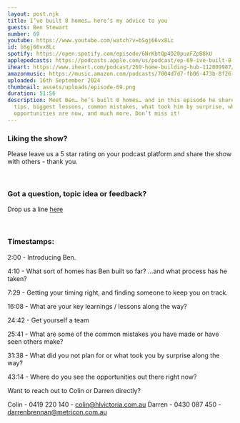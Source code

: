 ```yaml
---
layout: post.njk
title: I’ve built 8 homes… here’s my advice to you
guests: Ben Stewart
number: 69
youtube: https://www.youtube.com/watch?v=bSgj66vx8Lc
id: bSgj66vx8Lc
spotify: https://open.spotify.com/episode/6NrKbtQp4D20puaFZpB8kU
applepodcasts: https://podcasts.apple.com/us/podcast/ep-69-ive-built-8-homes-heres-my-advice-to-you/id1681936589?i=1000669630545
iheart: https://www.iheart.com/podcast/269-home-building-hub-112809987/episode/ep-69-ive-built-8-216541533/
amazonmusic: https://music.amazon.com/podcasts/7004d7d7-fb06-473b-8f26-8ce9992cac11/episodes/f7a6bbad-8803-47fe-83cd-d911f20f01e3/home-building-hub-ep-69-i%E2%80%99ve-built-8-homes%E2%80%A6-here%E2%80%99s-my-advice-to-you
uploaded: 16th September 2024
thumbnail: assets/uploads/episode-69.png
duration: 51:56
description: Meet Ben… he’s built 8 homes… and in this episode he shares his top
  tips, biggest lessons, common mistakes, what took him by surprise, where the
  opportunities are now, and much more. Don’t miss it!
---
```

### Liking the show?

Please leave us a 5 star rating on your podcast platform and share the show with others - thank you.

<br>

### Got a question, topic idea or feedback?

Drop us a line <a href="/contact" id="contact-us" target="_blank">here</a>

<br>

### Timestamps:

2:00 - Introducing Ben.

4:10 - What sort of homes has Ben built so far? …and what process has he taken? 

7:29 - Getting your timing right, and finding someone to keep you on track.

16:08 - What are your key learnings / lessons along the way?

24:42 - Get yourself a team

25:41 - What are some of the common mistakes you have made or have seen others make? 

31:38 - What did you not plan for or what took you by surprise along the way?

43:14 - Where do you see the opportunities out there right now? 

Want to reach out to Colin or Darren directly?

Colin - 0419 220 140 - colin@hlvictoria.com.au
Darren - 0430 087 450 - darrenbrennan@metricon.com.au
